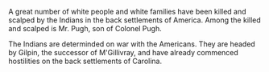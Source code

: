  A great number of white people and white families have been
                    killed and scalped by the Indians in the back settlements of
                    America. Among the killed and scalped is Mr. Pugh, son of
                    Colonel Pugh.The Indians are determinded on war with the Americans. They are headed by
                    Gilpin, the successor of M'Gillivray, and have already commenced hostilities on the back settlements of Carolina.